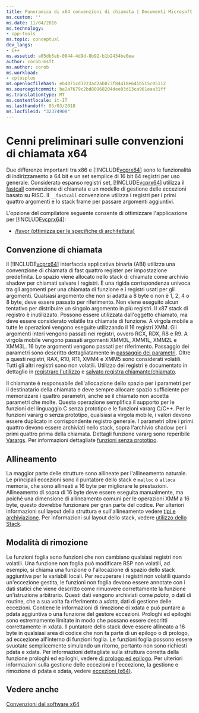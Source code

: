 ```yaml
---
title: Panoramica di x64 convenzioni di chiamata | Documenti Microsoft
ms.custom: ''
ms.date: 11/04/2016
ms.technology:
- cpp-tools
ms.topic: conceptual
dev_langs:
- C++
ms.assetid: a05db5eb-0844-4d9d-8b92-b1b2434be0ea
author: corob-msft
ms.author: corob
ms.workload:
- cplusplus
ms.openlocfilehash: eb4071cd3223ad2ab073f84418e641b515c05112
ms.sourcegitcommit: be2a7679c2bd80968204dee03d13ca961eaa31ff
ms.translationtype: MT
ms.contentlocale: it-IT
ms.lasthandoff: 05/03/2018
ms.locfileid: "32374908"
---
```

# <a name="overview-of-x64-calling-conventions"></a>Cenni preliminari sulle convenzioni di chiamata x64
Due differenze importanti tra x86 e [!INCLUDE[vcprx64](../assembler/inline/includes/vcprx64_md.md)] sono le funzionalità di indirizzamento a 64 bit e un set semplice di 16 bit 64 registri per uso generale. Considerato espanso registri set, [!INCLUDE[vcprx64](../assembler/inline/includes/vcprx64_md.md)] utilizza il [fastcall](../cpp/fastcall.md) convenzione di chiamata e un modello di gestione delle eccezioni basato su RISC. Il `__fastcall` convenzione utilizza i registri per i primi quattro argomenti e lo stack frame per passare argomenti aggiuntivi.  
  
 L'opzione del compilatore seguente consente di ottimizzare l'applicazione per [!INCLUDE[vcprx64](../assembler/inline/includes/vcprx64_md.md)]:  
  
-   [/favor (ottimizza per le specifiche di architettura)](../build/reference/favor-optimize-for-architecture-specifics.md)  
  
## <a name="calling-convention"></a>Convenzione di chiamata  
 Il [!INCLUDE[vcprx64](../assembler/inline/includes/vcprx64_md.md)] interfaccia applicativa binaria (ABI) utilizza una convenzione di chiamata di fast quattro register per impostazione predefinita. Lo spazio viene allocato nello stack di chiamate come archivio shadow per chiamati salvare i registri. È una rigida corrispondenza univoca tra gli argomenti per una chiamata di funzione e i registri usati per gli argomenti. Qualsiasi argomento che non si adatta a 8 byte o non è 1, 2, 4 o 8 byte, deve essere passato per riferimento. Non viene eseguito alcun tentativo per distribuire un singolo argomento in più registri. Il x87 stack di registro è inutilizzato. Possono essere utilizzata dall'oggetto chiamato, ma deve essere considerato volatile tra chiamate di funzione. A virgola mobile a tutte le operazioni vengono eseguite utilizzando il 16 registri XMM. Gli argomenti interi vengono passati nei registri, ovvero RCX, RDX, R8 e R9. A virgola mobile vengono passati argomenti XMM0L, XMM1L, XMM2L e XMM3L. 16 byte argomenti vengono passati per riferimento. Passaggio dei parametri sono descritto dettagliatamente in [passaggio dei parametri](../build/parameter-passing.md). Oltre a questi registri, RAX, R10, R11, XMM4 e XMM5 sono considerati volatili. Tutti gli altri registri sono non volatili. Utilizzo dei registri è documentato in dettaglio in [registrare l'utilizzo](../build/register-usage.md) e [salvato registra chiamante/chiamato](../build/caller-callee-saved-registers.md).  
  
 Il chiamante è responsabile dell'allocazione dello spazio per i parametri per il destinatario della chiamata e deve sempre allocare spazio sufficiente per memorizzare i quattro parametri, anche se il chiamato non accetta parametri che molte. Questa operazione semplifica il supporto per le funzioni del linguaggio C senza prototipo e le funzioni vararg C/C++. Per le funzioni vararg o senza prototipo, qualsiasi a virgola mobile, i valori devono essere duplicato in corrispondente registro generale. I parametri oltre i primi quattro devono essere archiviati nello stack, sopra l'archivio shadow per i primi quattro prima della chiamata. Dettagli funzione vararg sono reperibile [Varargs](../build/varargs.md). Per informazioni dettagliate [funzioni senza prototipo](../build/unprototyped-functions.md).  
  
## <a name="alignment"></a>Allineamento  
 La maggior parte delle strutture sono allineate per l'allineamento naturale. Le principali eccezioni sono il puntatore dello stack e `malloc` o `alloca` memoria, che sono allineati a 16 byte per migliorare le prestazioni. Allineamento di sopra di 16 byte deve essere eseguita manualmente, ma poiché una dimensione di allineamento comuni per le operazioni XMM a 16 byte, questo dovrebbe funzionare per gran parte del codice. Per ulteriori informazioni sul layout della struttura e sull'allineamento vedere [tipi e archiviazione](../build/types-and-storage.md). Per informazioni sul layout dello stack, vedere [utilizzo dello Stack](../build/stack-usage.md).  
  
## <a name="unwindability"></a>Modalità di rimozione  
 Le funzioni foglia sono funzioni che non cambiano qualsiasi registri non volatili. Una funzione non foglia può modificare RSP non volatili, ad esempio, si chiama una funzione o l'allocazione di spazio dello stack aggiuntiva per le variabili locali. Per recuperare i registri non volatili quando un'eccezione gestita, le funzioni non foglia devono essere annotate con i dati statici che viene descritto come rimuovere correttamente la funzione un'istruzione arbitrario. Questi dati vengono archiviati come *pdata*, o dati di routine, che a sua volta fa riferimento a *xdata*, dati di gestione delle eccezioni. Contiene le informazioni di rimozione di xdata e può puntare a pdata aggiuntiva o una funzione del gestore eccezioni. Prologhi ed epiloghi sono estremamente limitate in modo che possano essere descritti correttamente in xdata. Il puntatore dello stack deve essere allineato a 16 byte in qualsiasi area di codice che non fa parte di un epilogo o di prologo, ad eccezione all'interno di funzioni foglia. Le funzioni foglia possono essere svuotate semplicemente simulando un ritorno, pertanto non sono richiesti pdata e xdata. Per informazioni dettagliate sulla struttura corretta della funzione prologhi ed epiloghi, vedere [di prologo ed epilogo](../build/prolog-and-epilog.md). Per ulteriori informazioni sulla gestione delle eccezioni e l'eccezione, la gestione e rimozione di pdata e xdata, vedere [eccezioni (x64)](../build/exception-handling-x64.md).  
  
## <a name="see-also"></a>Vedere anche  
 [Convenzioni del software x64](../build/x64-software-conventions.md)